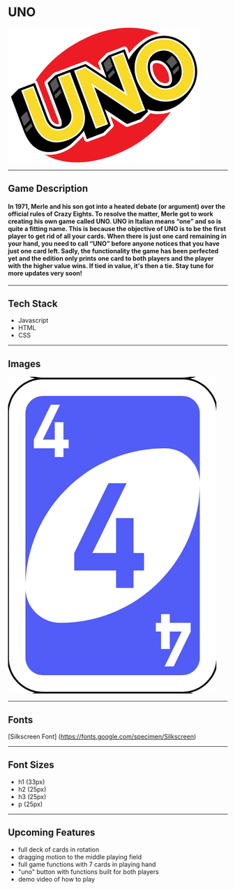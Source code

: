 # **UNO**
 
 ![alt card](./images/UNO_Logo.svg.png)

 ---

## **Game Description**

#### In 1971, Merle and his son got into a heated debate (or argument) over the official rules of Crazy Eights. To resolve the matter, Merle got to work creating his own game called UNO. UNO in Italian means “one” and so is quite a fitting name. This is because the objective of UNO is to be the first player to get rid of all your cards. When there is just one card remaining in your hand, you need to call “UNO” before anyone notices that you have just one card left. Sadly, the functionality the game has been perfected yet and the edition only prints one card to both players and the player with the higher value wins. If tied in value, it's then a tie. Stay tune for more updates very soon! 

---

## **Tech Stack**

- Javascript 
- HTML
- CSS

---

## **Images**

![alt card](./images/blueFour.png)

---

## **Fonts**

[Silkscreen Font] (https://fonts.google.com/specimen/Silkscreen)

---

## **Font Sizes**

- h1 (33px)
- h2 (25px)
- h3 (25px)
- p (25px)

---

## **Upcoming Features**

- full deck of cards in rotation
- dragging motion to the middle playing field
- full game functions with 7 cards in playing hand
- "uno" button with functions built for both players 
- demo video of how to play
